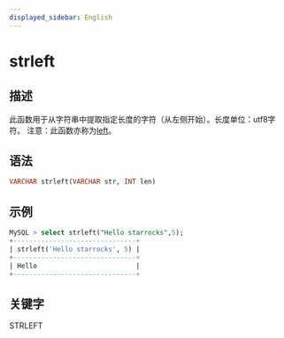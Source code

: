 ```yaml
---
displayed_sidebar: English
---
```


# strleft

## 描述

此函数用于从字符串中提取指定长度的字符（从左侧开始）。长度单位：utf8字符。
注意：此函数亦称为[left](left.md)。

## 语法

```SQL
VARCHAR strleft(VARCHAR str, INT len)
```

## 示例

```SQL
MySQL > select strleft("Hello starrocks",5);
+-------------------------------+
| strleft('Hello starrocks', 5) |
+-------------------------------+
| Hello                         |
+-------------------------------+
```

## 关键字

STRLEFT
